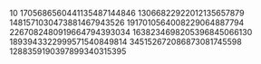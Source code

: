 10
1705686560441135487144846
13066822922012135657879
1481571030473881467943526
1917010564008229064887794
2267082480919664794393034
1638234698205396845066130
1893943322999571540849814
345152672086873081745598
1288359190397899340315395
